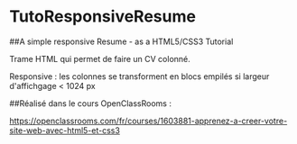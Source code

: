 # TutoResponsiveResume
##A simple responsive Resume - as a HTML5/CSS3 Tutorial

Trame HTML qui permet de faire un CV colonné.

Responsive : les colonnes se transforment en blocs empilés si largeur d'affichgage < 1024 px

##Réalisé dans le cours OpenClassRooms :

https://openclassrooms.com/fr/courses/1603881-apprenez-a-creer-votre-site-web-avec-html5-et-css3
